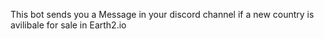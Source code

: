 This bot sends you a Message in your discord channel if a new country is avilibale for sale in Earth2.io
